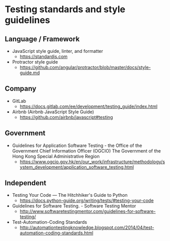 # Testing standards and style guidelines

## Language / Framework
- JavaScript style guide, linter, and formatter
  - <https://standardjs.com>
- Protractor style guide
  - <https://github.com/angular/protractor/blob/master/docs/style-guide.md>

## Company
- GitLab
  - <https://docs.gitlab.com/ee/development/testing_guide/index.html>
- Airbnb (Airbnb JavaScript Style Guide)
  - <https://github.com/airbnb/javascript#testing>

## Government
- Guidelines for Application Software Testing - the Office of the Government Chief Information Officer (OGCIO) The Government of the Hong Kong Special Administrative Region
  - <https://www.ogcio.gov.hk/en/our_work/infrastructure/methodology/system_development/application_software_testing.html>

## Independent
- Testing Your Code — The Hitchhiker's Guide to Python
  - <https://docs.python-guide.org/writing/tests/#testing-your-code>
- Guidelines for Software Testing. - Software Testing Mentor
  - <http://www.softwaretestingmentor.com/guidelines-for-software-testing/>
- Test-Automation-Coding Standards
  - <http://automationtestingknowledge.blogspot.com/2014/04/test-automation-coding-standards.html>
